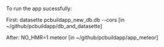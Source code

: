 To run the app sucessfully:

First: datasette pcbuildapp_new_db.db --cors 
[in ~/github/pcbuildapp/db_and_datasette]

After: NO_HMR=1 meteor
[in ~/github/pcbuildapp/app_meteor]
